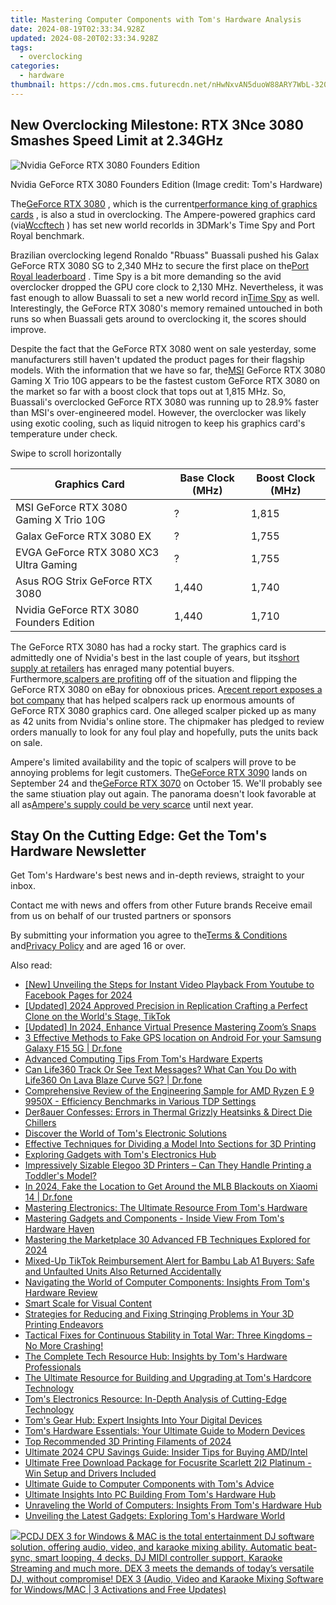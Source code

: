 ```yaml
---
title: Mastering Computer Components with Tom's Hardware Analysis
date: 2024-08-19T02:33:34.928Z
updated: 2024-08-20T02:33:34.928Z
tags:
  - overclocking
categories:
  - hardware
thumbnail: https://cdn.mos.cms.futurecdn.net/nHwNxvAN5duoW88ARY7WbL-320-80.jpg
---
```


## New Overclocking Milestone: RTX 3Nce 3080 Smashes Speed Limit at 2.34GHz

![Nvidia GeForce RTX 3080 Founders Edition](https://cdn.mos.cms.futurecdn.net/L2kYLkTw2cYPBpGe6XHERo-320-80.jpg)

Nvidia GeForce RTX 3080 Founders Edition  (Image credit: Tom's Hardware)

 The[GeForce RTX 3080](https://tools.techidaily.com) , which is the current[performance king of graphics cards](https://tools.techidaily.com) , is also a stud in overclocking. The Ampere-powered graphics card (via[Wccftech](https://wccftech.com/nvidia-geforce-rtx-3080-overclocked-achieves-3dmark-time-spy-world-record/) ) has set new world recorlds in 3DMark's Time Spy and Port Royal benchmark.

 Brazilian overclocking legend Ronaldo "Rbuass" Buassali pushed his Galax GeForce RTX 3080 SG to 2,340 MHz to secure the first place on the[Port Royal leaderboard](https://www.3dmark.com/hall-of-fame-2/port+royal+3dmark+score+performance+preset/version+1.0/1+gpu?fbclid=IwAR3BD1CM3swVuzPCQ7zeXYYoT3poxTYWEIUtF-mzCGRWsQCafLWJVOioFoc) . Time Spy is a bit more demanding so the avid overclocker dropped the GPU core clock to 2,130 MHz. Nevertheless, it was fast enough to allow Buassali to set a new world record in[Time Spy](https://www.3dmark.com/hall-of-fame-2/timespy+graphics+score+extreme+preset/version+1.0/1+gpu) as well. Interestingly, the GeForce RTX 3080's memory remained untouched in both runs so when Buassali gets around to overclocking it, the scores should improve.

 Despite the fact that the GeForce RTX 3080 went on sale yesterday, some manufacturers still haven't updated the product pages for their flagship models. With the information that we have so far, the[MSI](https://tools.techidaily.com) GeForce RTX 3080 Gaming X Trio 10G appears to be the fastest custom GeForce RTX 3080 on the market so far with a boost clock that tops out at 1,815 MHz. So, Buassali's overclocked GeForce RTX 3080 was running up to 28.9% faster than MSI's over-engineered model. However, the overclocker was likely using exotic cooling, such as liquid nitrogen to keep his graphics card's temperature under check.

 Swipe to scroll horizontally

| Graphics Card                            | Base Clock (MHz) | Boost Clock (MHz) |
| ---------------------------------------- | ---------------- | ----------------- |
| MSI GeForce RTX 3080 Gaming X Trio 10G   | ?                | 1,815             |
| Galax GeForce RTX 3080 EX                | ?                | 1,755             |
| EVGA GeForce RTX 3080 XC3 Ultra Gaming   | ?                | 1,755             |
| Asus ROG Strix GeForce RTX 3080          | 1,440            | 1,740             |
| Nvidia GeForce RTX 3080 Founders Edition | 1,440            | 1,710             |

 The GeForce RTX 3080 has had a rocky start. The graphics card is admittedly one of Nvidia's best in the last couple of years, but its[short supply at retailers](https://tools.techidaily.com) has enraged many potential buyers. Furthermore,[scalpers are profiting](https://tools.techidaily.com) off of the situation and flipping the GeForce RTX 3080 on eBay for obnoxious prices. A[recent report exposes a bot company](https://tools.techidaily.com) that has helped scalpers rack up enormous amounts of GeForce RTX 3080 graphics card. One alleged scalper picked up as many as 42 units from Nvidia's online store. The chipmaker has pledged to review orders manually to look for any foul play and hopefully, puts the units back on sale.

 Ampere's limited availability and the topic of scalpers will prove to be annoying problems for legit customers. The[GeForce RTX 3090](https://tools.techidaily.com) lands on September 24 and the[GeForce RTX 3070](https://tools.techidaily.com) on October 15\. We'll probably see the same stiuation play out again. The panorama doesn't look favorable at all as[Ampere's supply could be very scarce](https://tools.techidaily.com) until next year.

## Stay On the Cutting Edge: Get the Tom's Hardware Newsletter

 Get Tom's Hardware's best news and in-depth reviews, straight to your inbox.

 Contact me with news and offers from other Future brands  Receive email from us on behalf of our trusted partners or sponsors

 By submitting your information you agree to the[Terms & Conditions](https://futureplc.com/terms-conditions/) and[Privacy Policy](https://futureplc.com/privacy-policy/) and are aged 16 or over.

<ins class="adsbygoogle"
     style="display:block"
     data-ad-format="autorelaxed"
     data-ad-client="ca-pub-7571918770474297"
     data-ad-slot="1223367746"></ins>



<ins class="adsbygoogle"
     style="display:block"
     data-ad-client="ca-pub-7571918770474297"
     data-ad-slot="8358498916"
     data-ad-format="auto"
     data-full-width-responsive="true"></ins>

<span class="atpl-alsoreadstyle">Also read:</span>
<div><ul>
<li><a href="https://facebook-video-files.techidaily.com/new-unveiling-the-steps-for-instant-video-playback-from-youtube-to-facebook-pages-for-2024/"><u>[New] Unveiling the Steps for Instant Video Playback From Youtube to Facebook Pages for 2024</u></a></li>
<li><a href="https://tiktok-videos.techidaily.com/updated-2024-approved-precision-in-replication-crafting-a-perfect-clone-on-the-worlds-stage-tiktok/"><u>[Updated] 2024 Approved  Precision in Replication  Crafting a Perfect Clone on the World's Stage, TikTok</u></a></li>
<li><a href="https://on-screen-recording.techidaily.com/updated-in-2024-enhance-virtual-presence-mastering-zooms-snaps/"><u>[Updated] In 2024, Enhance Virtual Presence  Mastering Zoom’s Snaps</u></a></li>
<li><a href="https://android-location.techidaily.com/3-effective-methods-to-fake-gps-location-on-android-for-your-samsung-galaxy-f15-5g-drfone-by-drfone-virtual/"><u>3 Effective Methods to Fake GPS location on Android For your Samsung Galaxy F15 5G | Dr.fone</u></a></li>
<li><a href="https://hardware-tips.techidaily.com/advanced-computing-tips-from-toms-hardware-experts/"><u>Advanced Computing Tips From Tom's Hardware Experts</u></a></li>
<li><a href="https://fake-location.techidaily.com/can-life360-track-or-see-text-messages-what-can-you-do-with-life360-on-lava-blaze-curve-5g-drfone-by-drfone-virtual-android/"><u>Can Life360 Track Or See Text Messages? What Can You Do with Life360 On Lava Blaze Curve 5G? | Dr.fone</u></a></li>
<li><a href="https://hardware-tips.techidaily.com/comprehensive-review-of-the-engineering-sample-for-amd-ryzen-e-9-9950x-efficiency-benchmarks-in-various-tdp-settings/"><u>Comprehensive Review of the Engineering Sample for AMD Ryzen E 9 9950X - Efficiency Benchmarks in Various TDP Settings</u></a></li>
<li><a href="https://hardware-tips.techidaily.com/der8auer-confesses-errors-in-thermal-grizzly-heatsinks-and-direct-die-chillers/"><u>Der8auer Confesses: Errors in Thermal Grizzly Heatsinks & Direct Die Chillers</u></a></li>
<li><a href="https://hardware-tips.techidaily.com/discover-the-world-of-toms-electronic-solutions/"><u>Discover the World of Tom's Electronic Solutions</u></a></li>
<li><a href="https://hardware-tips.techidaily.com/effective-techniques-for-dividing-a-model-into-sections-for-3d-printing/"><u>Effective Techniques for Dividing a Model Into Sections for 3D Printing</u></a></li>
<li><a href="https://hardware-tips.techidaily.com/exploring-gadgets-with-toms-electronics-hub/"><u>Exploring Gadgets with Tom's Electronics Hub</u></a></li>
<li><a href="https://hardware-tips.techidaily.com/impressively-sizable-elegoo-3d-printers-can-they-handle-printing-a-toddlers-model/"><u>Impressively Sizable Elegoo 3D Printers – Can They Handle Printing a Toddler's Model?</u></a></li>
<li><a href="https://review-topics.techidaily.com/in-2024-fake-the-location-to-get-around-the-mlb-blackouts-on-xiaomi-14-drfone-by-drfone-virtual-android/"><u>In 2024, Fake the Location to Get Around the MLB Blackouts on Xiaomi 14 | Dr.fone</u></a></li>
<li><a href="https://hardware-tips.techidaily.com/mastering-electronics-the-ultimate-resource-from-toms-hardware/"><u>Mastering Electronics: The Ultimate Resource From Tom's Hardware</u></a></li>
<li><a href="https://hardware-tips.techidaily.com/mastering-gadgets-and-components-inside-view-from-toms-hardware-haven/"><u>Mastering Gadgets and Components - Inside View From Tom's Hardware Haven</u></a></li>
<li><a href="https://facebook-video-content.techidaily.com/mastering-the-marketplace-30-advanced-fb-techniques-explored-for-2024/"><u>Mastering the Marketplace  30 Advanced FB Techniques Explored for 2024</u></a></li>
<li><a href="https://hardware-tips.techidaily.com/mixed-up-tiktok-reimbursement-alert-for-bambu-lab-a1-buyers-safe-and-unfaulted-units-also-returned-accidentally/"><u>Mixed-Up TikTok Reimbursement Alert for Bambu Lab A1 Buyers: Safe and Unfaulted Units Also Returned Accidentally</u></a></li>
<li><a href="https://hardware-tips.techidaily.com/navigating-the-world-of-computer-components-insights-from-toms-hardware-review/"><u>Navigating the World of Computer Components: Insights From Tom's Hardware Review</u></a></li>
<li><a href="https://extra-hints.techidaily.com/smart-scale-for-visual-content/"><u>Smart Scale for Visual Content</u></a></li>
<li><a href="https://hardware-tips.techidaily.com/strategies-for-reducing-and-fixing-stringing-problems-in-your-3d-printing-endeavors/"><u>Strategies for Reducing and Fixing Stringing Problems in Your 3D Printing Endeavors</u></a></li>
<li><a href="https://win-solutions.techidaily.com/tactical-fixes-for-continuous-stability-in-total-war-three-kingdoms-no-more-crashing/"><u>Tactical Fixes for Continuous Stability in Total War: Three Kingdoms – No More Crashing!</u></a></li>
<li><a href="https://hardware-tips.techidaily.com/the-complete-tech-resource-hub-insights-by-toms-hardware-professionals/"><u>The Complete Tech Resource Hub: Insights by Tom's Hardware Professionals</u></a></li>
<li><a href="https://hardware-tips.techidaily.com/the-ultimate-resource-for-building-and-upgrading-at-toms-hardcore-technology/"><u>The Ultimate Resource for Building and Upgrading at Tom's Hardcore Technology</u></a></li>
<li><a href="https://hardware-tips.techidaily.com/toms-electronics-resource-in-depth-analysis-of-cutting-edge-technology/"><u>Tom's Electronics Resource: In-Depth Analysis of Cutting-Edge Technology</u></a></li>
<li><a href="https://hardware-tips.techidaily.com/toms-gear-hub-expert-insights-into-your-digital-devices/"><u>Tom's Gear Hub: Expert Insights Into Your Digital Devices</u></a></li>
<li><a href="https://hardware-tips.techidaily.com/toms-hardware-essentials-your-ultimate-guide-to-modern-devices/"><u>Tom's Hardware Essentials: Your Ultimate Guide to Modern Devices</u></a></li>
<li><a href="https://hardware-tips.techidaily.com/top-recommended-3d-printing-filaments-of-2024/"><u>Top Recommended 3D Printing Filaments of 2024</u></a></li>
<li><a href="https://hardware-tips.techidaily.com/ultimate-2024-cpu-savings-guide-insider-tips-for-buying-amdintel/"><u>Ultimate 2024 CPU Savings Guide: Insider Tips for Buying AMD/Intel</u></a></li>
<li><a href="https://win-dash.techidaily.com/ultimate-free-download-package-for-focusrite-scarlett-2i2-platinum-win-setup-and-drivers-included/"><u>Ultimate Free Download Package for Focusrite Scarlett 2I2 Platinum - Win Setup and Drivers Included</u></a></li>
<li><a href="https://hardware-tips.techidaily.com/ultimate-guide-to-computer-components-with-toms-advice/"><u>Ultimate Guide to Computer Components with Tom's Advice</u></a></li>
<li><a href="https://hardware-tips.techidaily.com/ultimate-insights-into-pc-building-from-toms-hardware-hub/"><u>Ultimate Insights Into PC Building From Tom's Hardware Hub</u></a></li>
<li><a href="https://hardware-tips.techidaily.com/unraveling-the-world-of-computers-insights-from-toms-hardware-hub/"><u>Unraveling the World of Computers: Insights From Tom's Hardware Hub</u></a></li>
<li><a href="https://hardware-tips.techidaily.com/unveiling-the-latest-gadgets-exploring-toms-hardware-world/"><u>Unveiling the Latest Gadgets: Exploring Tom's Hardware World</u></a></li>
</ul></div>

<!-- affiliate ads begin -->
<a href="https://shop.pcdj.com/order/checkout.php?PRODS=4698824&QTY=1&AFFILIATE=108875&CART=1"> <img src="https://secure.avangate.com/images/merchant/47f4b6321e9fd8e8f7326a6adc1a7c1e/products/dex3pro-screenshot-homepage.png" border="0">PCDJ DEX 3 for Windows & MAC is the total entertainment DJ software solution, offering audio, video, and karaoke mixing ability. Automatic beat-sync, smart looping, 4 decks, DJ MIDI controller support, Karaoke Streaming and much more. 
DEX 3 meets the demands of today’s versatile DJ, without compromise! 
DEX 3 (Audio, Video and Karaoke Mixing Software for Windows/MAC | 3 Activations and Free Updates)</a>
<!-- affiliate ads end -->